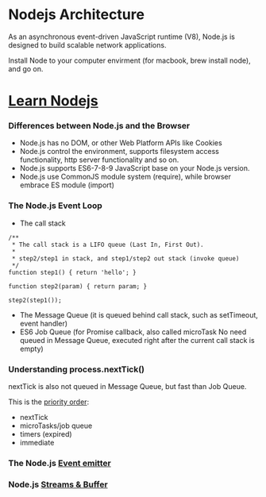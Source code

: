 # Nodejs Architecture

As an asynchronous event-driven JavaScript runtime (V8), Node.js is designed to build scalable network applications.

Install Node to your computer envirment (for macbook, brew install node), and go on.

# [Learn Nodejs](https://nodejs.dev/learn)

### Differences between Node.js and the Browser
* Node.js has no DOM, or other Web Platform APIs like Cookies
* Node.js control the environment, supports filesystem access functionality, http server functionality and so on.
* Node.js supports ES6-7-8-9 JavaScript base on your Node.js version.
* Node.js use CommonJS module system (require), while browser embrace ES module (import)

### The Node.js Event Loop
* The call stack

```
/**
 * The call stack is a LIFO queue (Last In, First Out).
 *
 * step2/step1 in stack, and step1/step2 out stack (invoke queue)
 */
function step1() { return 'hello'; }

function step2(param) { return param; }

step2(step1());
```

* The Message Queue (it is queued behind call stack, such as setTimeout, event handler)
* ES6 Job Queue (for Promise callback, also called microTask No need queued in Message Queue, executed right after the current call stack is empty)

### Understanding process.nextTick()
nextTick is also not queued in Message Queue, but fast than Job Queue.

This is the [priority order](https://stackoverflow.com/questions/55467033/difference-between-process-nexttick-and-queuemicrotask):
* nextTick
* microTasks/job queue
* timers (expired)
* immediate

### The Node.js [Event emitter](https://medium.com/developers-arena/nodejs-event-emitters-for-beginners-and-for-experts-591e3368fdd2)

### Node.js [Streams & Buffer](https://medium.com/developers-arena/streams-and-buffers-in-nodejs-30ff53edd50f)
